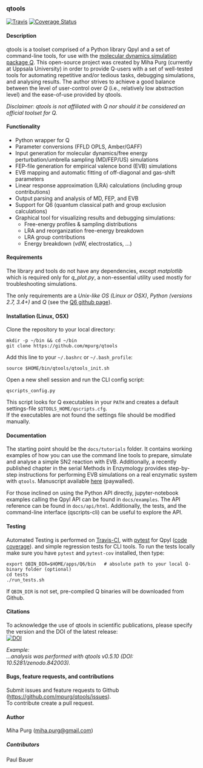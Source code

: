 ### qtools 

[![Travis](https://api.travis-ci.org/mpurg/qtools.svg?branch=master)](https://travis-ci.org/mpurg/qtools)  [![Coverage Status](https://coveralls.io/repos/github/mpurg/qtools/badge.svg?branch=master)](https://coveralls.io/github/mpurg/qtools?branch=master)

#### Description

qtools is a toolset comprised of a Python library Qpyl and a set of command-line tools, for use with the [molecular dynamics simulation package *Q*](http://xray.bmc.uu.se/~aqwww/q/). This open-source project was created by Miha Purg (currently at Uppsala University) in order to provide Q-users with a set of well-tested tools for automating repetitive and/or tedious tasks, debugging simulations, and analysing results. The author strives to achieve a good balance between the level of user-control over *Q* (i.e., relatively low abstraction level) and the ease-of-use provided by qtools.

*Disclaimer: qtools is not affiliated with *Q* nor should it be considered an official toolset for Q.*


#### Functionality

- Python wrapper for Q
- Parameter conversions (FFLD OPLS, Amber/GAFF)
- Input generation for molecular dynamics/free energy perturbation/umbrella sampling (MD/FEP/US) simulations
- FEP-file generation for empirical valence bond (EVB) simulations
- EVB mapping and automatic fitting of off-diagonal and gas-shift parameters
- Linear response approximation (LRA) calculations (including group contributions)
- Output parsing and analysis of MD, FEP, and EVB
- Support for Q6 (quantum classical path and group exclusion calculations)
- Graphical tool for visualizing results and debugging simulations:
  - Free-energy profiles & sampling distributions
  - LRA and reorganization free-energy breakdown
  - LRA group contributions
  - Energy breakdown (vdW, electrostatics, ...)


#### Requirements

The library and tools do not have any dependencies, except *matplotlib*
which is required only for *q_plot.py*, a non-essential utility used mostly for
troubleshooting simulations.

The only requirements are a *Unix-like OS (Linux or OSX)*, *Python (versions 2.7, 3.4+)* and *Q* (see the [Q6 github page](https://github.com/qusers/Q6)).

#### Installation (Linux, OSX)

Clone the repository to your local directory:  
```
mkdir -p ~/bin && cd ~/bin
git clone https://github.com/mpurg/qtools
```

Add this line to your `~/.bashrc` or `~/.bash_profile`:  
```
source $HOME/bin/qtools/qtools_init.sh
```

Open a new shell session and run the CLI config script:  
```
qscripts_config.py
```
This script looks for Q executables in your `PATH` and creates a default settings-file `$QTOOLS_HOME/qscripts.cfg`.  
If the executables are not found the settings file should be modified manually.

#### Documentation

The starting point should be the `docs/tutorials` folder.
It contains working examples of how you can use the command line tools to prepare, simulate and analyse a simple SN2 reaction with EVB. Additionally, a recently published chapter in the serial Methods in Enzymology provides step-by-step instructions for performing EVB simulations on a real enzymatic system with `qtools`. Manuscript available [here](https://doi.org/10.1016/bs.mie.2018.06.007) (paywalled).
  
For those inclined on using the Python API directly, jupyter-notebook examples calling the Qpyl API can be found in `docs/examples`. The API reference can be found in `docs/api/html`. Additionally, the tests, and the command-line interface (qscripts-cli) can be useful to explore the API.
  
#### Testing

Automated Testing is performed on [Travis-CI](https://travis-ci.org/mpurg/qtools),
with [pytest](https://docs.pytest.org/en/latest/) for Qpyl
([code coverage](https://coveralls.io/github/mpurg/qtools?branch=master)).
and simple regression tests for CLI tools.
To run the tests locally make sure you have `pytest` and `pytest-cov` installed, then type:
```
export QBIN_DIR=$HOME/apps/Q6/bin   # absolute path to your local Q-binary folder (optional)
cd tests
./run_tests.sh
```
If `QBIN_DIR` is not set, pre-compiled Q binaries will be downloaded from Github.

#### Citations

To acknowledge the use of qtools in scientific publications, please specify the version and the
DOI of the latest release:  
[![DOI](https://zenodo.org/badge/80016679.svg)](https://zenodo.org/badge/latestdoi/80016679)  

*Example:*  
*...analysis was performed with qtools v0.5.10 (DOI: 10.5281/zenodo.842003).*

#### Bugs, feature requests, and contributions
Submit issues and feature requests to Github (https://github.com/mpurg/qtools/issues).  
To contribute create a pull request.

#### Author
Miha Purg (miha.purg@gmail.com)  

##### Contributors
Paul Bauer


